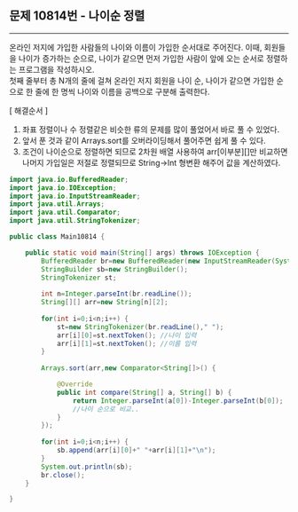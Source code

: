 ## 문제 10814번 - 나이순 정렬
---------------
온라인 저지에 가입한 사람들의 나이와 이름이 가입한 순서대로 주어진다. 이때, 회원들을 나이가 증가하는 순으로, 나이가 같으면 먼저 가입한 사람이 앞에 오는 순서로 정렬하는 프로그램을 작성하시오.</br>
첫째 줄부터 총 N개의 줄에 걸쳐 온라인 저지 회원을 나이 순, 나이가 같으면 가입한 순으로 한 줄에 한 명씩 나이와 이름을 공백으로 구분해 출력한다.

[ 해결순서 ]
1. 좌표 정렬이나 수 정렬같은 비슷한 류의 문제를 많이 풀었어서 바로 풀 수 있었다.
2. 앞서 푼 것과 같이 Arrays.sort를 오버라이딩해서 풀어주면 쉽게 풀 수 있다.
3. 조건이 나이순으로 정렬하면 되므로 2차원 배열 사용하여 arr[이부분][]만 비교하면 나머지 가입일은 저절로 정렬되므로 String->Int 형변환 해주어 값을 계산하였다.

```java
import java.io.BufferedReader;
import java.io.IOException;
import java.io.InputStreamReader;
import java.util.Arrays;
import java.util.Comparator;
import java.util.StringTokenizer;

public class Main10814 {

	public static void main(String[] args) throws IOException {
		BufferedReader br=new BufferedReader(new InputStreamReader(System.in));
		StringBuilder sb=new StringBuilder();
		StringTokenizer st;
		
		int n=Integer.parseInt(br.readLine());
		String[][] arr=new String[n][2];
		
		for(int i=0;i<n;i++) {
			st=new StringTokenizer(br.readLine()," ");
			arr[i][0]=st.nextToken(); //나이 입력 
			arr[i][1]=st.nextToken(); //이름 입력  
		}
		
		Arrays.sort(arr,new Comparator<String[]>() {

			@Override
			public int compare(String[] a, String[] b) {
				return Integer.parseInt(a[0])-Integer.parseInt(b[0]);
				//나이 순으로 비교..		
			}
		});
		
		for(int i=0;i<n;i++) {
			sb.append(arr[i][0]+" "+arr[i][1]+"\n");
		}
		System.out.println(sb);
		br.close();
	}

}
```
